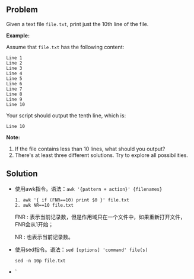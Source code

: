 ## Problem

Given a text file `file.txt`, print just the 10th line of the file.

**Example:**

Assume that `file.txt` has the following content:

```
Line 1
Line 2
Line 3
Line 4
Line 5
Line 6
Line 7
Line 8
Line 9
Line 10
```

Your script should output the tenth line, which is:

```
Line 10
```

**Note:**

1. If the file contains less than 10 lines, what should you output?
2. There's at least three different solutions. Try to explore all possibilities.



## Solution

* 使用awk指令。语法：`awk '{pattern + action}' {filenames}`

  ```
  1. awk '{ if (FNR==10) print $0 }' file.txt
  2. awk NR==10 file.txt
  ```

  FNR : 表示当前记录数，但是作用域只在一个文件中，如果重新打开文件，FNR会从1开始；

  NR : 也表示当前记录数。

* 使用sed指令。语法：`sed [options] 'command' file(s)`

  ```
  sed -n 10p file.txt
  ```

   

* `